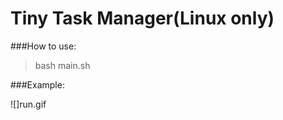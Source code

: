 Tiny Task Manager(Linux only)
=============================

###How to use:

> bash main.sh

###Example:

![]run.gif
